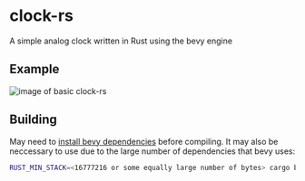 # clock-rs

A simple analog clock written in Rust using the bevy engine

## Example

![image of basic clock-rs](https://github.com/user-attachments/assets/8e6b50c5-acf3-4cf6-9bdd-3eb0a69f055b)

## Building

May need to [install bevy dependencies](https://bevyengine.org/learn/quick-start/getting-started/setup/) before compiling.
It may also be neccessary to use due to the large number of dependencies that bevy uses:
```bash
RUST_MIN_STACK=<16777216 or some equally large number of bytes> cargo build --release
```
